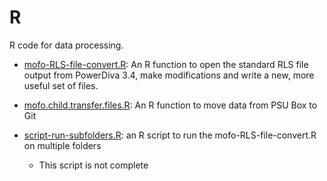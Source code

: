 R
=

R code for data processing.

- [mofo-RLS-file-convert.R](mofo-RLS-file-convert.R): An R function to open the standard RLS file output from PowerDiva 3.4, make modifications and write a new, more useful set of files.  

-  [mofo.child.transfer.files.R](mofo.child.transfer.files.R): An R function to move data from PSU Box to Git  

- [script-run-subfolders.R](script-run-subfolders.R): an R script to run the mofo-RLS-file-convert.R on multiple folders  
  - This script is not complete 

